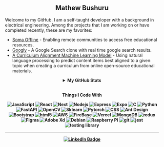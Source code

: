 <h2 align="center">
    Mathew Bushuru
</h2>

<p>
    Welcome to my GitHub. I am a self-taught developer with a background in electrical engineering. Among the projects that I am working on or have completed recently, these are my favorites:
</p>
<ul>
        <li>
            <a href="https://www.somaoffline.org/" target="_blank">Soma Offline</a> - Enabling remote communities to access free educational resources.
        </li>
        <li>
            <a href="https://googly-lovat.vercel.app/" target="_blank">Googly</a> - A Google Search clone with real time google search  results.
        </li>
        <li>
            <a href="https://drive.google.com/file/d/1kLxX1jKLB9KO0bDT4NWMINICkX8UoGzA/view?usp=sharing" target="_blank">A Curriculum Alignment Machine Learning Model</a> - Using natural language processing to predict content items best aligned to a given topic when
            creating a curriculum from online open-source educational materials.
        </li>
    </ul>

<details align="center">
    <summary><b>My GitHub Stats</b></summary>   
     <p align="center">
        <img src="https://mathewb-github-stats.vercel.app/api/top-langs?username=mathewbushuru&langs_count=10&hide=Jupyter%20Notebook,HTML,ActionScript,Dart,LilyPond,SCSS,TeX&layout=compact" alt="Most used languages" />
    </p>
    <p align="center">
        <img src="https://mathewb-github-stats.vercel.app/api?hide=stars&count_private=true&username=mathewbushuru&show_icons=true" alt="GitHub Stats" />
    </p>
    <p align="center">
        <img src="https://github-readme-streak-stats.herokuapp.com/?user=mathewbushuru" alt="Coding Streak" />
    </p>   
    <!-- <p align="center">
        <img src="https://mathewb-github-stats.vercel.app/api/wakatime?username=mathewbushuru&hide_title=false&custom_title=Weekly%20Development%20Breakdown" alt="Wakatime" />
    </p>     -->
    <p align="center">
        <img src="https://wakatime.com/share/@mathewbushuru/4b5ec5f6-2c75-41f9-8fdb-422a3382c1f2.svg" alt="Wakatime" />
    </p> 
    <!-- <p align="center">
        <img src="https://github.com/mathewbushuru/mathewbushuru/blob/main/images/stat.svg" alt="Weekly development breakdown" />
     </p> -->
    <p align="center">
     <img src="https://wakatime.com/badge/user/2d0aa16f-c1ac-418b-a6e5-65df0e2a9222.svg" alt="Wakatime Time" />
     </p>
</details>

<br/>
<p align="center">
    <b>Things I Code With</>
</p>
<p align="center">
  <img alt="JavaScript" src="https://img.shields.io/badge/-JavaScript-007ACC?style=flat-square&logo=javascript&logoColor=white" />
  <img alt="React" src="https://img.shields.io/badge/-React-45b8d8?style=flat-square&logo=react&logoColor=white" />
  <img alt="Next" src="https://img.shields.io/badge/Next-black?style=flat-square&logo=next.js&logoColor=white" />
  <img alt="Nodejs" src="https://img.shields.io/badge/-Node-43853d?style=flat-square&logo=Node.js&logoColor=white" />
  <img alt="Express" src="https://img.shields.io/badge/Express-%23404d59.svg?style=flat-square&logo=express&logoColor=%2361DAFB" />
  <img alt="Expo" src="https://img.shields.io/badge/Expo-1C1E24?style=flat-square&logo=expo&logoColor=#D04A37" />
  <img alt="C" src="https://img.shields.io/badge/C-%2300599C.svg?style=flat-square&logo=c&logoColor=white" />
  <img alt="Python" src="https://img.shields.io/badge/Python-3670A0?style=flat-square&logo=python&logoColor=ffdd54" />
  <img alt="FastAPI" src="https://img.shields.io/badge/FastAPI-005571?style=flat-square&logo=fastapi" />
  <img alt="OpenCV" src="https://img.shields.io/badge/OpenCV-%23white.svg?style=flat-square&logo=opencv&logoColor=white" />
  <img alt="Sklearn" src="https://img.shields.io/badge/Scikit--Learn-%23F7931E.svg?style=flat-square&logo=scikit-learn&logoColor=white" />
  <img alt="Pytorch" src="https://img.shields.io/badge/PyTorch-%23EE4C2C.svg?style=flat-square&logo=PyTorch&logoColor=white" />
  <img alt="CSS" src="https://img.shields.io/badge/CSS3-%231572B6.svg?style=flat-square&logo=css3&logoColor=white" />
  <img alt="Ant Design" src="https://img.shields.io/badge/-AntDesign-%230170FE?style=flat-square&logo=ant-design&logoColor=white" />
  <img alt="Bootstrap" src="https://img.shields.io/badge/Bootstrap-%23563D7C.svg?style=flat-square&logo=bootstrap&logoColor=white" />
  <img alt="html5" src="https://img.shields.io/badge/-HTML5-E34F26?style=flat-square&logo=html5&logoColor=white" />
  <img alt="AWS" src="https://img.shields.io/badge/AWS-%23FF9900.svg?style=flat-square&logo=amazon-aws&logoColor=white" />
  <img alt="FireBase" src="https://img.shields.io/badge/Firebase-039BE5?style=flat-square&logo=Firebase&logoColor=white" />
  <img alt="Vercel" src="https://img.shields.io/badge/Vercel-%23000000.svg?style=flat-square&logo=vercel&logoColor=white" />
  <img alt="MongoDB" src="https://img.shields.io/badge/-MongoDB-13aa52?style=flat-square&logo=mongodb&logoColor=white" />
  <img alt="redux" src="https://img.shields.io/badge/-Redux-764ABC?style=flat-square&logo=redux&logoColor=white" />
  <img alt="Figma" src="https://img.shields.io/badge/Figma-%23F24E1E.svg?style=flat-square&logo=figma&logoColor=white" />
  <img alt="Adobe Xd" src="https://img.shields.io/badge/Adobe%20XD-470137?style=flat-square&logo=Adobe%20XD&logoColor=#FF61F6" />
  <img alt="Debian" src="https://img.shields.io/badge/Debian-D70A53?style=flat-square&logo=debian&logoColor=white" />
  <img alt="Raspberry Pi" src="https://img.shields.io/badge/-RaspberryPi-C51A4A?style=flat-square&logo=Raspberry-Pi" />
  <img alt="git" src="https://img.shields.io/badge/-Git-F05032?style=flat-square&logo=git&logoColor=white" />
  <img alt="jest" src="https://img.shields.io/badge/-Jest-%23C21325?style=flat-square&logo=jest&logoColor=white" />
  <img alt="testing library" src="https://img.shields.io/badge/-TestingLibrary-%23E33332?style=flat-square&logo=testing-library&logoColor=white" />
</p>

---

<p align="center">
    <a href="https://www.linkedin.com/in/mathewbushuru/" target="_blank">
        <img src="https://img.shields.io/badge/-LinkedIn-0A0A0B?logo=linkedin&style=for-the-badge&logoColor=white" alt="LinkedIn Badge" />
</p>

<!--
**mathewbushuru/mathewbushuru** is a ✨ _special_ ✨ repository because its `README.md` (this file) appears on your GitHub profile.

Here are some ideas to get you started:

### Hi there 👋

- 🔭 I’m currently working on ...
- 🌱 I’m currently learning ...
- 👯 I’m looking to collaborate on ...
- 🤔 I’m looking for help with ...
- 💬 Ask me about ...
- 📫 How to reach me: ...
- 😄 Pronouns: ...
- ⚡ Fun fact: ...

<details>
    <summary>About me</summary>
    <p>
        I am a self-taught developer with a background in electrical engineering. Among the projects that I am working on or have completed recently, these are my favorites:
    </p>
    <ul>
        <li>
            <a href="https://www.somaoffline.org/" target="_blank">Soma Offline</a> - Enabling remote communities to access free educational resources.
        </li>
        <li>
            <a href="https://googly-lovat.vercel.app/" target="_blank">Googly</a> - A Google Search clone built as part of a series of cloning popular apps in order to improve my skills.
        </li>
        <li>
            <a href="https://drive.google.com/file/d/1kLxX1jKLB9KO0bDT4NWMINICkX8UoGzA/view?usp=sharing" target="_blank">A Curriculum Alignment Machine Learning Model</a> - Using natural language processing to predict content items best aligned to a given topic when
            creating a curriculum from online open-source educational materials.
        </li>
    </ul>
</details>

<p align="center">
    <img height="30" src="https://raw.githubusercontent.com/github/explore/80688e429a7d4ef2fca1e82350fe8e3517d3494d/topics/javascript/javascript.png">
    <img height="30" src="https://raw.githubusercontent.com/github/explore/80688e429a7d4ef2fca1e82350fe8e3517d3494d/topics/react/react.png">
    <img height="30" src="https://raw.githubusercontent.com/github/explore/80688e429a7d4ef2fca1e82350fe8e3517d3494d/topics/nodejs/nodejs.png">
    <img height="30" src="https://raw.githubusercontent.com/github/explore/80688e429a7d4ef2fca1e82350fe8e3517d3494d/topics/express/express.png">
    <img height="30" src="https://raw.githubusercontent.com/github/explore/f3e22f0dca2be955676bc70d6214b95b13354ee8/topics/c/c.png">
    <img height="30" src="https://raw.githubusercontent.com/github/explore/80688e429a7d4ef2fca1e82350fe8e3517d3494d/topics/python/python.png">
    <img height="30" src="https://raw.githubusercontent.com/github/explore/80688e429a7d4ef2fca1e82350fe8e3517d3494d/topics/css/css.png">
    <img height="30" src="https://raw.githubusercontent.com/github/explore/80688e429a7d4ef2fca1e82350fe8e3517d3494d/topics/matlab/matlab.png">
    <img height="30" src="https://raw.githubusercontent.com/github/explore/fbceb94436312b6dacde68d122a5b9c7d11f9524/topics/aws/aws.png">
    <img height="30" src="https://raw.githubusercontent.com/github/explore/80688e429a7d4ef2fca1e82350fe8e3517d3494d/topics/firebase/firebase.png">
    <img height="30" src="https://raw.githubusercontent.com/github/explore/80688e429a7d4ef2fca1e82350fe8e3517d3494d/topics/mongodb/mongodb.png">
    <img height="30" src="https://raw.githubusercontent.com/github/explore/a4691f04ff219c1c2aa02fc61fda41aa43f1459a/topics/jupyter-notebook/jupyter-notebook.png">
    <img height="30" src="https://raw.githubusercontent.com/github/explore/80688e429a7d4ef2fca1e82350fe8e3517d3494d/topics/git/git.png">
    <img height="30" src="https://raw.githubusercontent.com/github/explore/80688e429a7d4ef2fca1e82350fe8e3517d3494d/topics/redux/redux.png">
</p>

-->
